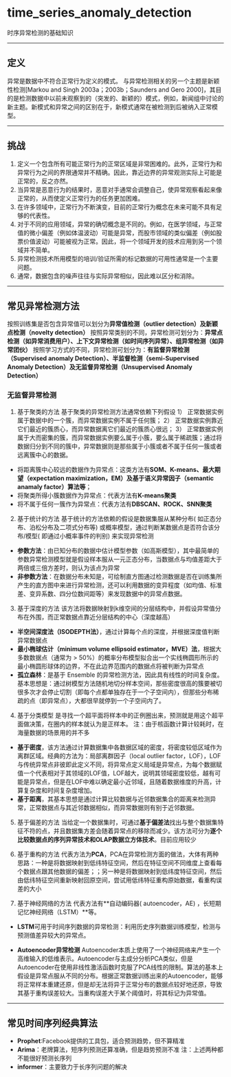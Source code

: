 # time_series_anomaly_detection
时序异常检测的基础知识

***

## 定义
异常是数据中不符合正常行为定义的模式。
与异常检测相关的另一个主题是新颖性检测[Markou and Singh 2003a；2003b；Saunders and Gero 2000]，其目的是检测数据中以前未观察到的（突发的、新颖的）模式，例如，新闻组中讨论的新主题。新模式和异常之间的区别在于，新模式通常在被检测到后被纳入正常模型。

***


## 挑战
1. 定义一个包含所有可能正常行为的正常区域是非常困难的。此外，正常行为和异常行为之间的界限通常并不精确。因此，靠近边界的异常观测实际上可能是正常的，反之亦然。
2. 当异常是恶意行为的结果时，恶意对手通常会调整自己，使异常观察看起来像正常的，从而使定义正常行为的任务更加困难。
3. 在许多领域中，正常行为不断演变，目前的正常行为概念在未来可能不具有足够的代表性。
4. 对于不同的应用领域，异常的确切概念是不同的。例如，在医学领域，与正常值的微小偏差（例如体温波动）可能是异常，而股市领域的类似偏差（例如股票价值波动）可能被视为正常。因此，将一个领域开发的技术应用到另一个领域并不简单。
5. 异常检测技术所用模型的培训/验证所需的标记数据的可用性通常是一个主要问题。
6. 通常，数据包含的噪声往往与实际异常相似，因此难以区分和消除。

***
## 常见异常检测方法
按照训练集是否包含异常值可以划分为**异常值检测（outlier detection）及新颖点检测（novelty detection）**
按照异常类别的不同，异常检测可划分为：**异常点检测（如异常消费用户）、上下文异常检测（如时间序列异常）、组异常检测（如异常团伙）**
按照学习方式的不同，异常检测可划分为：**有监督异常检测（Supervised anomaly Detection）、半监督检测（semi-Supervised Anomaly Detection）及无监督异常检测（Unsupervised Anomaly Detection）**
### 无监督异常检测
1. 基于聚类的方法
基于聚类的异常检测方法通常依赖下列假设
1） 正常数据实例属于数据中的一个簇，而异常数据实例不属于任何簇；
2） 正常数据实例靠近它们最近的簇质心，而异常数据离它们最近的簇质心很远；
3） 正常数据实例属于大而密集的簇，而异常数据实例要么属于小簇，要么属于稀疏簇；通过将数据归分到不同的簇中，异常数据则是那些属于小簇或者不属于任何一簇或者远离簇中心的数据。
- 将距离簇中心较远的数据作为异常点：这类方法有**SOM、K-means、最大期望（expectation maximization，EM）及基于语义异常因子（semantic anamaly factor）算法等**；
- 将聚类所得小簇数据作为异常点：代表方法有**K-means聚类**
- 将不属于任何一簇作为异常点：代表方法有**DBSCAN、ROCK、SNN聚类**

2. 基于统计的方法 
基于统计的方法依赖的假设是数据集服从某种分布( 如正态分布、泊松分布及二项式分布等) 或概率模型，通过判断某数据点是否符合该分布/模型( 即通过小概率事件的判别) 来实现异常检测
- **参数方法**：由已知分布的数据中估计模型参数（如高斯模型），其中最简单的参数异常检测模型就是假设样本服从一元正态分布，当数据点与均值差距大于两倍或三倍方差时，则认为该点为异常
- **非参数方法**：在数据分布未知是，可绘制直方图通过检测数据是否在训练集所产生的直方图中来进行异常检测，还可以利用数据的变异程度（如均值、标准差、变异系数、四分位数间距等）来发现数据中的异常点数据。

3. 基于深度的方法
该方法将数据映射到k维空间的分层结构中，并假设异常值分布在外围，而正常数据点靠近分层结构的中心（深度越高）
- **半空间深度法（ISODEPTH法）**，通过计算每个点的深度，并根据深度值判断异常数据点
- **最小椭球估计（minimum volume ellipsoid estimator，MVE）法**，根据大多数数据点（通常为 > 50%）的概率分布模型拟合出一个实线椭圆形所示的最小椭圆形球体的边界，不在此边界范围内的数据点将被判断为异常点
- **孤立森林**：是基于 Ensemble 的异常检测方法，因此具有线性的时间复杂度。基本思想是：通过树模型方法随机地切分样本空间，那些密度很高的簇要被切很多次才会停止切割（即每个点都单独存在于一个子空间内），但那些分布稀疏的点（即异常点），大都很早就停到一个子空间内了。

4. 基于分类模型
是寻找一个超平面将样本中的正例圈出来，预测就是用这个超平面做决策，在圈内的样本就认为是正样本。
注：由于核函数计算计较耗时，在海量数据的场景用的并不多
- **基于密度**，该方法通过计算数据集中各数据区域的密度，将密度较低区域作为离群区域。经典的方法为：局部离群因子（local outlier factor，LOF），LOF与传统异常点非彼即此定义不同，将异常点定义局域是异常点，为每个数据赋值一个代表相对于其领域的LOF值，LOF越大，说明其领域密度较低，越有可能是异常点，但是在LOF中难以确定最小近邻域，且随着数据维度的升高，计算复杂度和时间复杂度增加。
- **基于距离**，其基本思想是通过计算比较数据与近邻数据集合的距离来检测异常，正常数据点与其近邻数据相似，而异常数据则有别于近邻数据。

5. 基于偏差的方法
当给定一个数据集时，可通过**基于偏差法**找出与整个数据集特征不符的点，并且数据集方差会随着异常点的移除而减少。该方法可分为**逐个比较数据点的序列异常技术和OLAP数据立方体技术**。目前应用较少

6. 基于重构的方法
代表方法为**PCA**，PCA在异常检测方面的做法，大体有两种思路：一种是将数据映射到低纬特征空间，然后在特征空间不同维度上查看每个数据点跟其他数据的偏差；；另一种是将数据映射到低纬度特征空间，然后由低纬特征空间重新映射回原空间，尝试用低纬特征重构原始数据，看重构误差的大小

7. 基于神经网络的方法
代表方法有**自动编码器( autoencoder，AE) ，长短期记忆神经网络（LSTM）**等。

- **LSTM**可用于时间序列数据的异常检测：利用历史序列数据训练模型，检测与预测值差异较大的异常点。

- **Autoencoder异常检测** Autoencoder本质上使用了一个神经网络来产生一个高维输入的低维表示。Autoencoder与主成分分析PCA类似，但是Autoencoder在使用非线性激活函数时克服了PCA线性的限制。算法的基本上假设是异常点服从不同的分布。根据正常数据训练出来的Autoencoder，能够将正常样本重建还原，但是却无法将异于正常分布的数据点较好地还原，导致其基于重构误差较大。当重构误差大于某个阈值时，将其标记为异常值。
***
## 常见时间序列经典算法
- **Prophet**:Facebook提供的工具包，适合预测趋势，但不算精准
- **Arima**：老牌算法，短序列预测还算准确，但是趋势预测不准
注：上述两种都不能很好预测长序列
- **informer**：主要致力于长序列问题的解决
